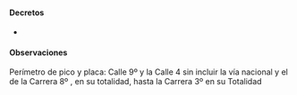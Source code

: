 #### Decretos

- []()

#### Observaciones

Perímetro de pico y placa: Calle 9º y la Calle 4 sin incluir la vía nacional y el de la Carrera 8º , en su totalidad, hasta la Carrera 3º en su Totalidad
